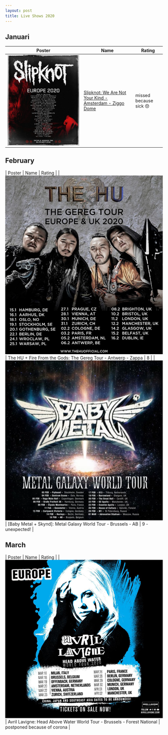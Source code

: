 ```yaml
---
layout: post
title: Live Shows 2020
---
```


## Januari

| Poster                                     | Name                                                                                                                                                   | Rating                 |
| --                                         | --                                                                                                                                                     | -------                |
| ![](/assets/images/shows/slipknot2020.jpg) | [Slipknot: We Are Not Your Kind - Amsterdam - Ziggo Dome](https://www.setlist.fm/setlist/slipknot/2020/ziggo-dome-amsterdam-netherlands-1398a50d.html) | missed because sick 😞 |

## February

| Poster                                      | Name                                                          | Rating          |
| ![](/assets/images/shows/hu2020.jpg)        | The HU + Fire From the Gods: The Gereg Tour - Antwerp - Zappa | 8               |
| ![](/assets/images/shows/babymetal2020.jpg) | [Baby Metal + Skynd]: Metal Galaxy World Tour - Brussels - AB | 9 - unexpected! |

## March

| Poster                                  | Name                                                                    | Rating                      |
| ![](/assets/images/shows/avril2020.jpg) | Avril Lavigne: Head Above Water World Tour - Brussels - Forest National | postponed because of corona |

